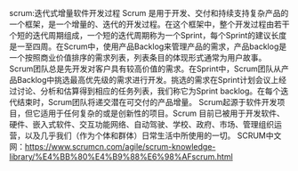scrum:迭代式增量软件开发过程
Scrum 是用于开发、交付和持续支持复杂产品的一个框架，是一个增量的、迭代的开发过程。在这个框架中，整个开发过程由若干个短的迭代周期组成，一个短的迭代周期称为一个Sprint，每个Sprint的建议长度是一至四周。在Scrum中，使用产品Backlog来管理产品的需求，产品backlog是一个按照商业价值排序的需求列表，列表条目的体现形式通常为用户故事。Scrum团队总是先开发对客户具有较高价值的需求。在Sprint中，Scrum团队从产品Backlog中挑选最高优先级的需求进行开发。挑选的需求在Sprint计划会议上经过讨论、分析和估算得到相应的任务列表，我们称它为Sprint backlog。在每个迭代结束时，Scrum团队将递交潜在可交付的产品增量。 Scrum起源于软件开发项目，但它适用于任何复杂的或是创新性的项目。Scrum 目前已被用于开发软件、硬件、嵌入式软件、交互功能网络、自动驾驶、学校、政府、市场、管理组织运营，以及几乎我们（作为个体和群体）日常生活中所使用的一切。
SCRUM中文网：https://www.scrumcn.com/agile/scrum-knowledge-library/%E4%BB%80%E4%B9%88%E6%98%AFscrum.html